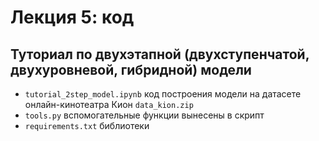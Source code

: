 # Лекция 5: код

## Туториал по двухэтапной (двухступенчатой, двухуровневой, гибридной) модели

- `tutorial_2step_model.ipynb` код построения модели на датасете онлайн-кинотеатра Кион `data_kion.zip`
- `tools.py` вспомогательные функции вынесены в скрипт
- `requirements.txt` библиотеки 